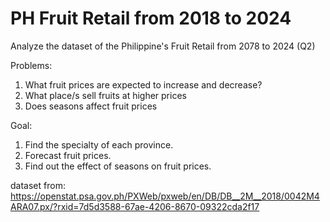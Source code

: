 # PH Fruit Retail from 2018 to 2024
Analyze the dataset of the Philippine's Fruit Retail from 2078 to 2024 (Q2)

Problems: 
1. What fruit prices are expected to increase and decrease?
2. What place/s sell fruits at higher prices
3. Does seasons affect fruit prices

Goal:
1. Find the specialty of each province.
2. Forecast fruit prices.
3. Find out the effect of seasons on fruit prices.

dataset from:\
https://openstat.psa.gov.ph/PXWeb/pxweb/en/DB/DB__2M__2018/0042M4ARA07.px/?rxid=7d5d3588-67ae-4206-8670-09322cda2f17
